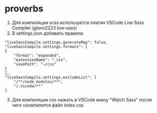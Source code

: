 # proverbs

1. Для компиляции scss используется плагин VSCode Live Sass Compiler (glenn2223.live-sass)
2. В settings.json добавить правила:

```
"liveSassCompile.settings.generateMap": false,
"liveSassCompile.settings.formats": [
{
    "format": "expanded",
    "extensionName": ".css",
    "savePath": "~/css"
}
],
"liveSassCompile.settings.excludeList": [
    "/**/node_modules/**",
    "/.vscode/**"
]
```

3. Для компиляции css нажать в VSCode внизу "Watch Sass" после чего скомпилится файл index.css

